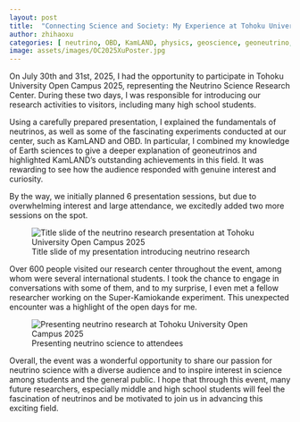 ```yaml
---
layout: post
title:  "Connecting Science and Society: My Experience at Tohoku University Open Campus 2025"
author: zhihaoxu
categories: [ neutrino, OBD, KamLAND, physics, geoscience, geoneutrino, outreach ]
image: assets/images/OC2025XuPoster.jpg
---
```


On July 30th and 31st, 2025, I had the opportunity to participate in Tohoku University Open Campus 2025, representing the Neutrino Science Research Center.
During these two days, I was responsible for introducing our research activities to visitors, including many high school students.

Using a carefully prepared presentation, I explained the fundamentals of neutrinos, as well as some of the fascinating experiments conducted at our center, such as KamLAND and OBD.
In particular, I combined my knowledge of Earth sciences to give a deeper explanation of geoneutrinos and highlighted KamLAND’s outstanding achievements in this field.
It was rewarding to see how the audience responded with genuine interest and curiosity.

By the way, we initially planned 6 presentation sessions, but due to overwhelming interest and large attendance, we excitedly added two more sessions on the spot.

<figure>
  <img src="{{site.baseurl}}/assets/images/OC2025Slide.png" alt="Title slide of the neutrino research presentation at Tohoku University Open Campus 2025">
  <figcaption>Title slide of my presentation introducing neutrino research</figcaption>
</figure>

Over 600 people visited our research center throughout the event, among whom were several international students.
I took the chance to engage in conversations with some of them, and to my surprise, I even met a fellow researcher working on the Super-Kamiokande experiment.
This unexpected encounter was a highlight of the open days for me.

<figure>
  <img src="{{site.baseurl}}/assets/images/OC2025XuPresentation.jpg" alt="Presenting neutrino research at Tohoku University Open Campus 2025">
  <figcaption>Presenting neutrino science to attendees</figcaption>
</figure>

Overall, the event was a wonderful opportunity to share our passion for neutrino science with a diverse audience and to inspire interest in science among students and the general public.
I hope that through this event, many future researchers, especially middle and high school students will feel the fascination of neutrinos and be motivated to join us in advancing this exciting field.
